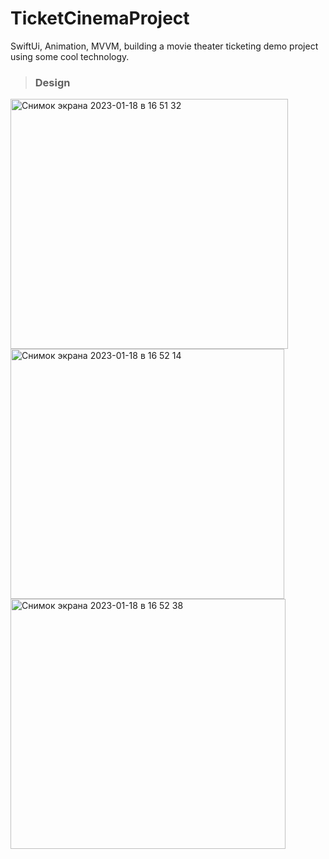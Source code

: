 # TicketCinemaProject
SwiftUi, Animation, MVVM, building a movie theater ticketing demo project using some cool technology.

> ### Design
<img width="444" alt="Снимок экрана 2023-01-18 в 16 51 32" src="https://user-images.githubusercontent.com/77477995/213165908-44fba4b5-3fe4-40f7-8e91-36fa09a98a9f.png" width="250" height="400"> <img width="438" alt="Снимок экрана 2023-01-18 в 16 52 14" src="https://user-images.githubusercontent.com/77477995/213166481-fe24a962-c8d5-484a-a3c6-74b54828b4a8.png" width="250" height="400"> <img width="440" alt="Снимок экрана 2023-01-18 в 16 52 38" src="https://user-images.githubusercontent.com/77477995/213166725-e4a0d77e-c9ac-4d03-b6c9-8d7174f56604.png" width="250" height="400">
